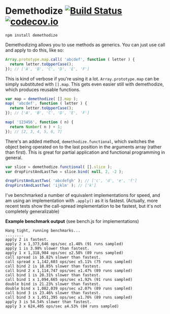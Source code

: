 # Demethodize [![Build Status](https://travis-ci.org/nickb1080/demethodize.svg?branch=master)](https://travis-ci.org/nickb1080/demethodize) [![codecov.io](https://codecov.io/github/nickb1080/demethodize/coverage.svg?branch=master)](https://codecov.io/github/nickb1080/demethodize?branch=master)



`npm install demethodize`

Demethodizing allows you to use methods as generics. You can just use call and apply to do this, like so:
```js
Array.prototype.map.call( 'abcdef', function ( letter ) {
  return letter.toUpperCase();
}); // ['A', 'B', 'C', 'D', 'E', 'F']
```
This is kind of verbose if you're using it a lot. `Array.prototype.map` can be simply substituted with `[].map`. This gets even easier still with demethodize, which produces reusable functions.

```js
var map = demethodize( [].map );
map( 'abcdef', function ( letter ) {
  return letter.toUpperCase();
}); // ['A', 'B', 'C', 'D', 'E', 'F']

map( '123456', function ( n) {
  return Number( n ) + 1;
}); // [2, 3, 4, 5, 6, 7]
```

There's an added method, `demethodize.functional`, which switches the object being operated on to the last position in the arguments array (rather than first). This is great for partial application and functional programming in general.

```js
var slice = demethodize.functional( [].slice );
var dropFirstAndLastTwo = slice.bind( null, 2, -2 );

dropFirstAndLastTwo( 'abcdefgh' ); // ['c', 'd', 'e', 'f']
dropFirstAndLastTwo( 'ijklm' ); // ['k']
```

I've benchmarked a number of equivalent implementations for speed, and am using an implementation with `.apply()` as it is fastest. (Actually, more recent tests show the call-spread implementation to be fastest, but it's not completely generalizable)

**Example benchmark output** (see bench.js for implementations)
```
Hang tight, running benchmarks...
........
apply 2 is fastest.
apply 2 x 1,373,646 ops/sec ±1.48% (91 runs sampled)
apply 1 is 3.98% slower than fastest.
apply 1 x 1,318,984 ops/sec ±2.58% (89 runs sampled)
call spread is 16.82% slower than fastest.
call spread x 1,142,603 ops/sec ±5.11% (75 runs sampled)
call bind 2 is 18.85% slower than fastest.
call bind 2 x 1,114,747 ops/sec ±1.47% (89 runs sampled)
call bind 1 is 20.31% slower than fastest.
call bind 1 x 1,094,665 ops/sec ±1.92% (91 runs sampled)
double bind is 21.23% slower than fastest.
double bind x 1,082,039 ops/sec ±2.07% (89 runs sampled)
call bind 3 is 23.46% slower than fastest.
call bind 3 x 1,051,395 ops/sec ±1.76% (89 runs sampled)
apply 3 is 54.54% slower than fastest.
apply 3 x 624,405 ops/sec ±4.53% (84 runs sampled)
```
